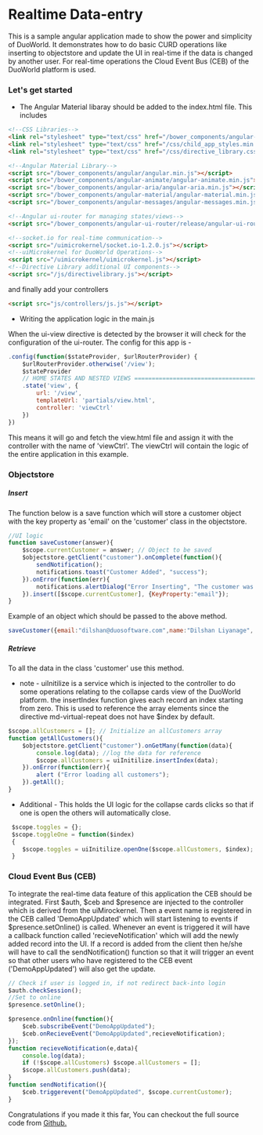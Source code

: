 # Realtime Data-entry

This is a sample angular application made to show the power and simplicity of DuoWorld. It demonstrates how to do basic CURD operations like inserting to objectstore and update the UI in real-time if the data is changed by another user. For real-time operations the Cloud Event Bus (CEB) of the DuoWorld platform is used.



### Let's get started

* The Angular Material libaray should be added to the index.html file. This includes 
```html
<!--CSS Libraries-->
<link rel="stylesheet" type="text/css" href="/bower_components/angular-material/angular-material.min.css">
<link rel="stylesheet" type="text/css" href="/css/child_app_styles.min.css">
<link rel="stylesheet" type="text/css" href="/css/directive_library.css">
```

```html
<!--Angular Material Library-->
<script src="/bower_components/angular/angular.min.js"></script>
<script src="/bower_components/angular-animate/angular-animate.min.js"></script>
<script src="/bower_components/angular-aria/angular-aria.min.js"></script>
<script src="/bower_components/angular-material/angular-material.min.js"></script>
<script src="/bower_components/angular-messages/angular-messages.min.js"></script>

<!--Angular ui-router for managing states/views-->
<script src="/bower_components/angular-ui-router/release/angular-ui-router.min.js"></script>

<!--socket.io for real-time communication-->
<script src="/uimicrokernel/socket.io-1.2.0.js"></script>
<!--uiMicrokernel for DuoWorld Operations-->
<script src="/uimicrokernel/uimicrokernel.js"></script>
<!--Directive Library additional UI components-->	
<script src="/js/directivelibrary.js"></script>
```

and finally add your controllers
```html
<script src="js/controllers/js.js"></script>
```

* Writing the application logic in the main.js

When the ui-view directive is detected by the browser it will check for the configuration of the ui-router. The config for this app is -
```js
.config(function($stateProvider, $urlRouterProvider) {
	$urlRouterProvider.otherwise('/view');
	$stateProvider
	// HOME STATES AND NESTED VIEWS ========================================
	.state('view', {
		url: '/view',
		templateUrl: 'partials/view.html',
		controller: 'viewCtrl'
	})
})
```
This means it will go and fetch the view.html file and assign it with the controller with the name of 'viewCtrl'. The viewCtrl will contain the logic of the entire application in this example.

### Objectstore
##### Insert
The function below is a save function which will store a customer object with the key property as 'email' on the 'customer' class in the objectstore.
```js
//UI logic
function saveCustomer(answer){
    $scope.currentCustomer = answer; // Object to be saved
    $objectstore.getClient("customer").onComplete(function(){
        sendNotification();
        notifications.toast("Customer Added", "success");
    }).onError(function(err){
        notifications.alertDialog("Error Inserting", "The customer was not added to the database, Try again!");
    }).insert([$scope.currentCustomer], {KeyProperty:"email"});
}
```
Example of an object which should be passed to the above method.
```js
saveCustomer({email:"dilshan@duosoftware.com",name:"Dilshan Liyanage", Address: "403 1/1, Galle Rd, Colombo"});
```

##### Retrieve
To all the data in the class 'customer' use this method. 
* note - uiInitilize is a service which is injected to the controller to do some operations relating to the collapse cards view of the DuoWorld platform. the insertIndex function gives each record an index starting from zero. This is used to reference the array elements since the directive md-virtual-repeat does not have $index by default.
```js
$scope.allCustomers = []; // Initialize an allCustomers array
function getAllCustomers(){
    $objectstore.getClient("customer").onGetMany(function(data){
        console.log(data); //log the data for reference
        $scope.allCustomers = uiInitilize.insertIndex(data);
    }).onError(function(err){
        alert ("Error loading all customers");
    }).getAll();
}
```
* Additional - This holds the UI logic for the collapse cards clicks so that if one is open the others will automatically close.
```js
 $scope.toggles = {}; 
 $scope.toggleOne = function($index)
 {	
	$scope.toggles = uiInitilize.openOne($scope.allCustomers, $index);
 }
```
### Cloud Event Bus (CEB)
To integrate the real-time data feature of this application the CEB should be integrated.
First $auth, $ceb and $presence are injected to the controller which is derived from the uiMirockernel. Then a event name is registered in the CEB called 'DemoAppUpdated' which will start listening to events if $presence.setOnline() is called. Whenever an event is triggered it will have a callback function called 'recieveNotification' which will add the newly added record into the UI. If a record is added from the client then he/she will have to call the sendNotification() function so that it will trigger an event so that other users who have registered to the CEB event ('DemoAppUpdated') will also get the update.

```js
// Check if user is logged in, if not redirect back-into login
$auth.checkSession();
//Set to online
$presence.setOnline();

$presence.onOnline(function(){
    $ceb.subscribeEvent("DemoAppUpdated");
    $ceb.onRecieveEvent("DemoAppUpdated",recieveNotification);        
});
function recieveNotification(e,data){
    console.log(data);
    if (!$scope.allCustomers) $scope.allCustomers = [];
    $scope.allCustomers.push(data);
}
function sendNotification(){
    $ceb.triggerevent("DemoAppUpdated", $scope.currentCustomer);
}
```

Congratulations if you made it this far, You can checkout the full source code from 
[Github.](https://github.com/DuoSoftware/DW-Common-UI-Seed-Projets/tree/master/Realtime%20Data-entry)
